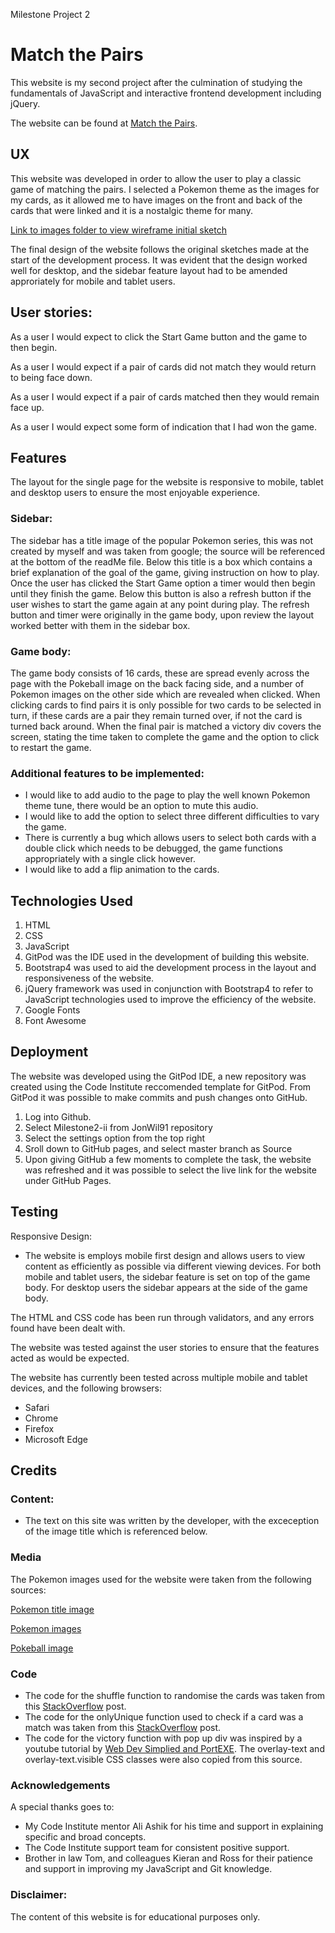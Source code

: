 Milestone Project 2

# Match the Pairs

This website is my second project after the culmination of studying the fundamentals of JavaScript and interactive frontend development including jQuery. 

The website can be found at [Match the Pairs](https://jonwil91.github.io/milestone-2/).

## UX

This website was developed in order to allow the user to play a classic game of matching the pairs. I selected a Pokemon theme as the images for my cards, as it allowed me to have images on the front and back of the cards that were linked and it is a nostalgic theme for many.

[Link to images folder to view wireframe initial sketch](https://github.com/JonWil91/Match-the-Pairs/tree/master/assets/images)

The final design of the website follows the original sketches made at the start of the development process. It was evident that the design worked well for desktop, and the sidebar feature layout had to be amended approriately for mobile and tablet users.

## User stories:

As a user I would expect to click the Start Game button and the game to then begin.

As a user I would expect if a pair of cards did not match they would return to being face down.

As a user I would expect if a pair of cards matched then they would remain face up.

As a user I would expect some form of indication that I had won the game.

## Features

The layout for the single page for the website is responsive to mobile, tablet and desktop users to ensure the most enjoyable experience.

### Sidebar:

The sidebar has a title image of the popular Pokemon series, this was not created by myself and was taken from google; the source will be referenced at the bottom of the readMe file. Below this title is a box which contains a brief explanation of the goal of the game, giving instruction on how to play. Once the user has clicked the Start Game option a timer would then begin until they finish the game. Below this button is also a refresh button if the user wishes to start the game again at any point during play. The refresh button and timer were originally in the game body, upon review the layout worked better with them in the sidebar box.

### Game body:

The game body consists of 16 cards, these are spread evenly across the page with the Pokeball image on the back facing side, and a number of Pokemon images on the other side which are revealed when clicked. When clicking cards to find pairs it is only possible for two cards to be selected in turn, if these cards are a pair they remain turned over, if not the card is turned back around. When the final pair is matched a victory div covers the screen, stating the time taken to complete the game and the option to click to restart the game.

### Additional features to be implemented:

* I would like to add audio to the page to play the well known Pokemon theme tune, there would be an option to mute this audio.
* I would like to add the option to select three different difficulties to vary the game.
* There is currently a bug which allows users to select both cards with a double click which needs to be debugged, the game functions appropriately with a single click however.
* I would like to add a flip animation to the cards.

## Technologies Used

1. HTML
2. CSS
3. JavaScript
4. GitPod was the IDE used in the development of building this website.
5. Bootstrap4 was used to aid the development process in the layout and responsiveness of the website.
6. jQuery framework was used in conjunction with Bootstrap4 to refer to JavaScript technologies used to improve the efficiency of the website.
7. Google Fonts
8. Font Awesome

## Deployment

The website was developed using the GitPod IDE, a new repository was created using the Code Institute reccomended template for GitPod. From GitPod it was possible to make commits and push changes onto GitHub.

1. Log into Github.
2. Select Milestone2-ii from JonWil91 repository
3. Select the settings option from the top right
4. Sroll down to GitHub pages, and select master branch as Source
5. Upon giving GitHub a few moments to complete the task, the website was refreshed and it was possible to select the live link for the website under GitHub Pages.

## Testing

Responsive Design:

* The website is employs mobile first design and allows users to view content as efficiently as possible via different viewing devices. For both mobile and tablet users, the sidebar feature is set on top of the game body. For desktop users the sidebar appears at the side of the game body.

The HTML and CSS code has been run through validators, and any errors found have been dealt with.

The website was tested against the user stories to ensure that the features acted as would be expected.

The website has currently been tested across multiple mobile and tablet devices, and the following browsers:

* Safari
* Chrome
* Firefox
* Microsoft Edge

## Credits

### Content:

* The text on this site was written by the developer, with the exceception of the image title which is referenced below.

### Media 

The Pokemon images used for the website were taken from the following sources:

[Pokemon title image](https://www.google.com/search?q=pokemon+gotta+catch+em+all&sxsrf=ALeKk01d1_xrUgeuLxLiM7so3a66BTIasw:1582470050248&source=lnms&tbm=isch&sa=X&ved=2ahUKEwi_vNmp-OfnAhVOiFwKHTzNDRIQ_AUoAXoECBcQAw&biw=1440&bih=718#imgrc=HyxGgDw1ZesBcM )

[Pokemon images](http://pngimg.com/imgs/fantasy/pokemon/)

[Pokeball image](https://www.google.com/search?q=pokeball&sxsrf=ALeKk010K1nkhsVJGvwKqvHjgnW1WmaCMw:1582470334894&source=lnms&tbm=isch&sa=X&ved=2ahUKEwik9rax-efnAhVlmVwKHS5hAbAQ_AUoAXoECAwQAw&biw=1440&bih=718#imgrc=DFif-MzWVi8IWM)

### Code

* The code for the shuffle function to randomise the cards was taken from this [StackOverflow](//https://stackoverflow.com/questions/6274339/how-can-i-shuffle-an-array
) post.
* The code for the onlyUnique function used to check if a card was a match was taken from this [StackOverflow](//https://stackoverflow.com/questions/1960473/get-all-unique-values-in-a-javascript-array-remove-duplicates) post.
* The code for the victory function with pop up div was inspired by a youtube tutorial by [Web Dev Simplied and PortEXE](https://www.youtube.com/watch?v=3uuQ3g92oPQ). The overlay-text and overlay-text.visible CSS classes were also copied from this source.

### Acknowledgements

A special thanks goes to:

* My Code Institute mentor Ali Ashik for his time and support in explaining specific and broad concepts.
* The Code Institute support team for consistent positive support.
* Brother in law Tom, and colleagues Kieran and Ross for their patience and support in improving my JavaScript and Git knowledge.

### Disclaimer:

The content of this website is for educational purposes only.

